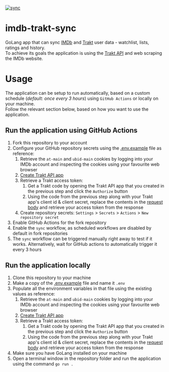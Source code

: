 [![sync](https://github.com/cecobask/imdb-trakt-sync/actions/workflows/sync.yml/badge.svg?event=schedule)](https://github.com/cecobask/imdb-trakt-sync/actions/workflows/sync.yml)  
# imdb-trakt-sync
GoLang app that can sync [IMDb](https://www.imdb.com/) and [Trakt](https://trakt.tv/dashboard) user data - watchlist, lists, ratings and history.  
To achieve its goals the application is using the [Trakt API](https://trakt.docs.apiary.io/) and web scraping the IMDb website.

# Usage
The application can be setup to run automatically, based on a custom schedule (_default: once every 3 hours_) using `GitHub Actions` or locally on your machine.  
Follow the relevant section below, based on how you want to use the application. 

## Run the application using GitHub Actions
1. Fork this repository to your account
2. Configure your GitHub repository secrets using the [.env.example](.env.example) file as reference:
   1. Retrieve the `at-main` and `ubid-main` cookies by logging into your IMDb account and inspecting the cookies using your favourite web browser
   2. [Create Trakt API app](https://trakt.tv/oauth/applications)
   3. Retrieve a Trakt access token:  
      1. Get a Trakt code by opening the Trakt API app that you created in the previous step and click the `Authorize` button
      2. Using the code from the previous step along with your Trakt app's client id & client secret, replace the contents in the [request body](https://reqbin.com/veotsc62) and retrieve your access token from the response
   4. Create repository secrets: `Settings` > `Secrets` > `Actions` > `New repository secret`
3. Enable GitHub Actions for the fork repository
4. Enable the `sync` workflow, as scheduled workflows are disabled by default in fork repositories
5. The `sync` workflow can be triggered manually right away to test if it works. Alternatively, wait for GitHub actions to automatically trigger it every 3 hours

## Run the application locally
1. Clone this repository to your machine
2. Make a copy of the [.env.example](.env.example) file and name it `.env`
3. Populate all the environment variables in that file using the existing values as reference:
   1. Retrieve the `at-main` and `ubid-main` cookies by logging into your IMDb account and inspecting the cookies using your favourite web browser
   2. [Create Trakt API app](https://trakt.tv/oauth/applications)
   3. Retrieve a Trakt access token:
      1. Get a Trakt code by opening the Trakt API app that you created in the previous step and click the `Authorize` button
      2. Using the code from the previous step along with your Trakt app's client id & client secret, replace the contents in the [request body](https://reqbin.com/veotsc62) and retrieve your access token from the response
4. Make sure you have GoLang installed on your machine
5. Open a terminal window in the repository folder and run the application using the command `go run .`